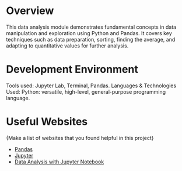 # Overview

This data analysis module demonstrates fundamental concepts in data manipulation and exploration using Python and Pandas. 
It covers key techniques such as data preparation, sorting, finding the average, and adapting to quantitative values for further analysis.

# Development Environment

Tools used: Jupyter Lab, Terminal, Pandas.
Languages & Technologies Used:
Python: versatile, high-level, general-purpose programming language.

# Useful Websites

{Make a list of websites that you found helpful in this project}
* [Pandas](https://pandas.pydata.org/)
* [Jupyter](https://jupyter.org/)
* [Data Analysis with Jupyter Notebook](https://www.geeksforgeeks.org/data-analysis-and-visualization-with-jupyter-notebook/)
